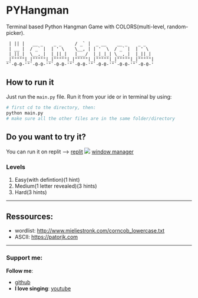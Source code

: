 
# PYHangman
Terminal based Python Hangman Game with COLORS(multi-level, random-picker).

```  _  _                     __ _                          
 | || |   __ _    _ _     / _` |  _ __    __ _    _ _    
 | __ |  / _` |  | ' \    \__, | | '  \  / _` |  | ' \   
 |_||_|  \__,_|  |_||_|   |___/  |_|_|_| \__,_|  |_||_|  
_|"""""|_|"""""|_|"""""|_|"""""|_|"""""|_|"""""|_|"""""| 
"`-0-0-'"`-0-0-'"`-0-0-'"`-0-0-'"`-0-0-'"`-0-0-'"`-0-0-' 
```

## How to run it
Just run the `main.py` file.
Run it from your ide or in terminal by using:
```python
# first cd to the directory, then:
python main.py
# make sure all the other files are in the same folder/directory
```
## Do you want to try it?
You can run it on replit --> [replit](https://replit.com/@Reveal/PYHangman)
![](gif.gif)
[window manager](https://github.com/manilarome/the-glorious-dotfiles)

### Levels
1. Easy(with defintion)(1 hint)
2. Medium(1 letter revealed)(3 hints)
3. Hard(3 hints)
---
## Ressources:
- wordlist: http://www.mieliestronk.com/corncob_lowercase.txt
- ASCII: https://patorjk.com
---
### Support me:
**Follow me**:
- [github](https://github.com/TheRealMitch)
- **I love singing**: [youtube](https://www.youtube.com/watch?v=dQw4w9WgXcQ)
